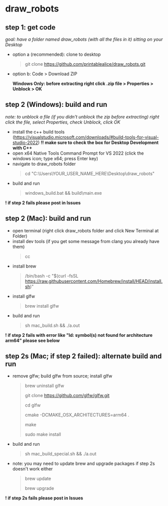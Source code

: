 # draw_robots

## step 1: get code

*goal: have a folder named draw_robots (with all the files in it) sitting on your Desktop*

- option a (recommended): clone to desktop
    > git clone https://github.com/printablealice/draw_robots.git

- option b: Code > Download ZIP

    __Windows Only: before extracting right click .zip file > Properties > Unblock > OK__

## step 2 (Windows): build and run
_note: to unblock a file (if you didn't unblock the zip before extracting) right click the file, select Properties, check Unblock, click OK_

- install the c++ build tools (https://visualstudio.microsoft.com/downloads/#build-tools-for-visual-studio-2022) __!! make sure to check the box for Desktop Development with C++__
- open x64 Native Tools Command Prompt for VS 2022 (click the windows icon; type x64; press Enter key)
- navigate to draw_robots folder
    > cd "C:\Users\YOUR_USER_NAME_HERE\Desktop\draw_robots"
- build and run
    > windows_build.bat && build\main.exe

__! if step 2 fails please post in Issues__

## step 2 (Mac): build and run
- open terminal (right click draw_robots folder and click New Terminal at Folder)
- install dev tools (if you get some message from clang you already have them)
    > cc
- install brew
    > /bin/bash -c "$(curl -fsSL https://raw.githubusercontent.com/Homebrew/install/HEAD/install.sh)"
- install glfw
    > brew install glfw
- build and run
    > sh mac_build.sh && ./a.out

__! if step 2 fails with error like "ld: symbol(s) not found for architecture arm64" please see below__

## step 2s (Mac; if step 2 failed): alternate build and run
- remove glfw; build glfw from source; install glfw
    > brew uninstall glfw
    > 
    > git clone https://github.com/glfw/glfw.git
    > 
    > cd glfw
    > 
    > cmake -DCMAKE_OSX_ARCHITECTURES=arm64 .
    > 
    > make
    > 
    > sudo make install
- build and run
    > sh mac_build_special.sh && ./a.out
- note: you may need to update brew and upgrade packages if step 2s doesn't work either
    > brew update
    > 
    > brew upgrade

__! if step 2s fails please post in Issues__
